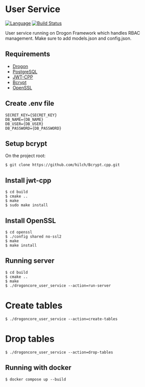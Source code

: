 # User Service

[![Language](https://img.shields.io/badge/language-cpp-green.svg)](https://github.com/sartim/drogon_user_service)
[![Build Status](https://github.com/sartim/drogon_user_service/workflows/build/badge.svg)](https://github.com/sartim/drogon_user_service)

User service running on Drogon Framework which handles RBAC management. Make sure to add models.json and config.json.

## Requirements

* [Drogon](https://github.com/drogonframework/drogon)
* [PostgreSQL](https://www.postgresql.org)
* [JWT-CPP](https://github.com/Thalhammer/jwt-cpp)
* [Bcrypt](https://git@github.com:hilch/Bcrypt.cpp.git)
* [OpenSSL](https://github.com/openssl/openssl.git)

## Create .env file

    SECRET_KEY={SECRET_KEY}
    DB_NAME={DB_NAME}
    DB_USER={DB_USER}
    DB_PASSWORD={DB_PASSWORD}

## Setup bcrypt

On the project root:

    $ git clone https://github.com/hilch/Bcrypt.cpp.git

## Install jwt-cpp

    $ cd build
    $ cmake ..
    $ make
    $ sudo make install
    

## Install OpenSSL

    $ cd openssl
    $ ./config shared no-ssl2
    $ make
    $ make install


## Running server

    $ cd build
    $ cmake ..
    $ make
    $ ./drogoncore_user_service --action=run-server

# Create tables

    $ ./drogoncore_user_service --action=create-tables

# Drop tables

    $ ./drogoncore_user_service --action=drop-tables

## Running with docker
    
    $ docker compose up --build
